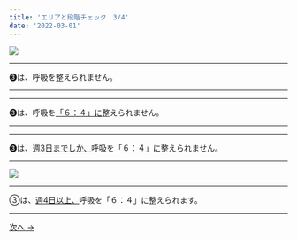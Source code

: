 ```yaml
---
title: 'エリアと段階チェック　3/4'
date: '2022-03-01'
---
```

![](/images/0123_1.jpg)
***
➌は、呼吸を整えられません。
***
***
➌は、呼吸を[「６：４」に]()整えられません。   
***
***
➌は、[週3日までしか、]()呼吸を「６：４」に整えられません。  
***
![](/images/0123_2.jpg)
***
③は、[週4日以上、]()呼吸を「６：４」に整えられます。
***
[ 次へ → ](/posts/0-11223344)
